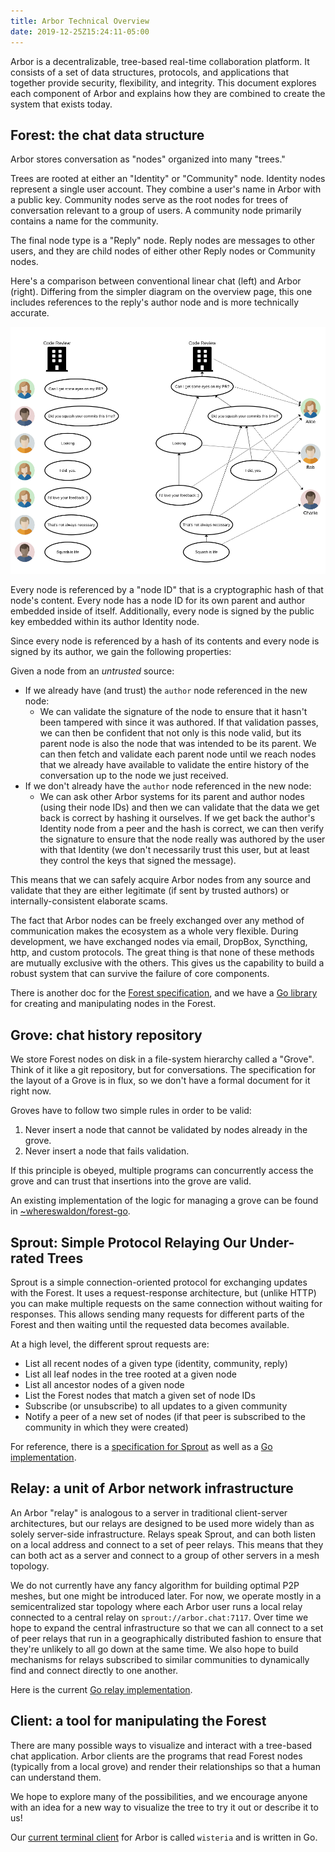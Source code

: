 ```yaml
---
title: Arbor Technical Overview
date: 2019-12-25Z15:24:11-05:00
---
```


Arbor is a decentralizable, tree-based real-time collaboration platform. It consists of a set of data structures, protocols, and applications that together provide security, flexibility, and integrity. This document explores each component of Arbor and explains how they are combined to create the system that exists today.

## Forest: the chat data structure

Arbor stores conversation as "nodes" organized into many "trees."

Trees are rooted at either an "Identity" or "Community" node. Identity nodes represent a single user account. They combine a user's name in Arbor with a public key. Community nodes serve as the root nodes for trees of conversation relevant to a group of users. A community node primarily contains a name for the community.

The final node type is a "Reply" node. Reply nodes are messages to other users, and they are child nodes of either other Reply nodes or Community nodes.

Here's a comparison between conventional linear chat (left) and Arbor (right). Differing from the simpler diagram on the overview page, this one includes references to the reply's author node and is more technically accurate.

![embedded visualization of some arbor nodes](./diagrams/Technical_Forest_Light.png)

Every node is referenced by a "node ID" that is a cryptographic hash of that node's content. Every node has a node ID for its own parent and author embedded inside of itself. Additionally, every node is signed by the public key embedded within its author Identity node.

Since every node is referenced by a hash of its contents and every node is signed by its author, we gain the following properties:

Given a node from an *untrusted* source:

- If we already have (and trust) the `author` node referenced in the new node:
    - We can validate the signature of the node to ensure that it hasn't been tampered with since it was authored. If that validation passes, we can then be confident that not only is this node valid, but its parent node is also the node that was intended to be its parent. We can then fetch and validate each parent node until we reach nodes that we already have available to validate the entire history of the conversation up to the node we just received.
- If we don't already have the `author` node referenced in the new node:
    - We can ask other Arbor systems for its parent and author nodes (using their node IDs) and then we can validate that the data we get back is correct by hashing it ourselves. If we get back the author's Identity node from a peer and the hash is correct, we can then verify the signature to ensure that the node really was authored by the user with that Identity (we don't necessarily trust this user, but at least they control the keys that signed the message).

This means that we can safely acquire Arbor nodes from any source and validate that they are either legitimate (if sent by trusted authors) or internally-consistent elaborate scams.

The fact that Arbor nodes can be freely exchanged over any method of communication makes the ecosystem as a whole very flexible. During development, we have exchanged nodes via email, DropBox, Syncthing, http, and custom protocols. The great thing is that none of these methods are mutually exclusive with the others. This gives us the capability to build a robust system that can survive the failure of core components.

There is another doc for the [Forest specification](./specifications/forest.md), and we have a [Go library](https://git.sr.ht/~whereswaldon/forest-go) for creating and manipulating nodes in the Forest.

## Grove: chat history repository

We store Forest nodes on disk in a file-system hierarchy called a "Grove". Think of it like a git repository, but for conversations. The specification for the layout of a Grove is in flux, so we don't have a formal document for it right now.

Groves have to follow two simple rules in order to be valid:

1. Never insert a node that cannot be validated by nodes already in the grove.
2. Never insert a node that fails validation.

If this principle is obeyed, multiple programs can concurrently access the grove and can trust that insertions into the grove are valid.

An existing implementation of the logic for managing a grove can be found in [~whereswaldon/forest-go](https://git.sr.ht/~whereswaldon/forest-go/tree/master/grove).

## Sprout: Simple Protocol Relaying Our Under-rated Trees

Sprout is a simple connection-oriented protocol for exchanging updates with the Forest. It uses a request-response architecture, but (unlike HTTP) you can make multiple requests on the same connection without waiting for responses. This allows sending many requests for different parts of the Forest and then waiting until the requested data becomes available.

At a high level, the different sprout requests are:

- List all recent nodes of a given type (identity, community, reply)
- List all leaf nodes in the tree rooted at a given node
- List all ancestor nodes of a given node
- List the Forest nodes that match a given set of node IDs
- Subscribe (or unsubscribe) to all updates to a given community
- Notify a peer of a new set of nodes (if that peer is subscribed to the community in which they were created)

For reference, there is a [specification for Sprout](./specifications/sprout.md) as well as a [Go implementation](https://git.sr.ht/~whereswaldon/sprout-go).

## Relay: a unit of Arbor network infrastructure

An Arbor "relay" is analogous to a server in traditional client-server architectures, but our relays are designed to be used more widely than as solely server-side infrastructure. Relays speak Sprout, and can both listen on a local address and connect to a set of peer relays. This means that they can both act as a server and connect to a group of other servers in a mesh topology.

We do not currently have any fancy algorithm for building optimal P2P meshes, but one might be introduced later. For now, we operate mostly in a semicentralized star topology where each Arbor user runs a local relay connected to a central relay on `sprout://arbor.chat:7117`. Over time we hope to expand the central infrastructure so that we can all connect to a set of peer relays that run in a geographically distributed fashion to ensure that they're unlikely to all go down at the same time. We also hope to build mechanisms for relays subscribed to similar communities to dynamically find and connect directly to one another.

Here is the current [Go relay implementation](https://git.sr.ht/~whereswaldon/sprout-go/cmd/relay).

## Client: a tool for manipulating the Forest

There are many possible ways to visualize and interact with a tree-based chat application. Arbor clients are the programs that read Forest nodes (typically from a local grove) and render their relationships so that a human can understand them.

We hope to explore many of the possibilities, and we encourage anyone with an idea for a new way to visualize the tree to try it out or describe it to us!

Our [current terminal client](https://git.sr.ht/~whereswaldon/wisteria) for Arbor is called `wisteria` and is written in Go.
